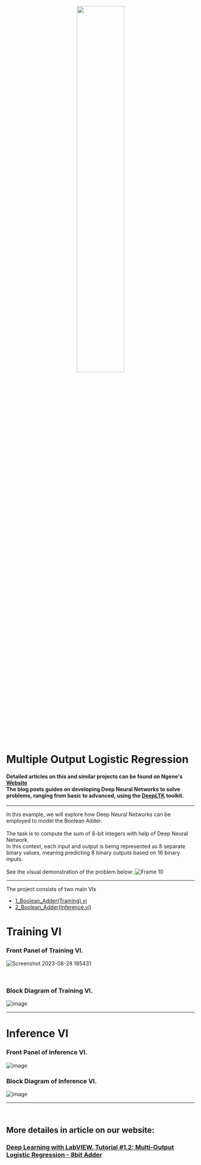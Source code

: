 <p align="center">
  <img src="https://github.com/user-attachments/assets/89b661bb-f8b3-44b6-b200-ef15601015fd" width="50%" />
</p> 

# Multiple Output Logistic Regression


#### Detailed articles on this and similar projects can be found on Ngene's [Website](https://www.ngene.co/blog) <br/> The blog posts guides on developing Deep Neural Networks to solve problems, ranging from basic to advanced, using the [DeepLTK](https://www.ngene.co/deep-learning-toolkit-for-labview) toolkit.
----

In this example, we will explore how Deep Neural Networks can be employed to model the Boolean Adder.
<br/><br/>
The task is to compute the sum of 8-bit integers with help of Deep Neural Network.
<br/>
In this context, each input and output is being represented as 8 separate binary values, meaning predicting 8 binary outputs based on 16 binary inputs.
<br/><br/>
See the visual demonstration of the problem below:
![Frame 10](https://github.com/ngenehub/deepltk_examples/assets/131282716/ea11c69c-413f-4e46-961e-192e78f84333)

----

The project consists of two main VIs
- [1_Boolean_Adder(Training).vi](#training-vi)
- [2_Boolean_Adder(Inference.vi)](#inference-vi)

# Training VI

### Front Panel of Training VI. <br/>

![Screenshot 2023-08-28 185431](https://github.com/ngenehub/deepltk_examples/assets/131282716/570a8972-0165-4998-8a40-337786993c35)

<br/>

### Block Diagram of Training VI. <br/>

![image](https://github.com/ngenehub/deepltk_examples/assets/131282716/bd5b2c02-ecd0-4c2f-aa87-faf7f912f77b)

----

# Inference VI

### Front Panel of Inference VI. <br/>

![image](https://github.com/ngenehub/deepltk_examples/assets/131282716/29b01862-7144-4f37-a8f2-f150608344fa)

### Block Diagram of Inference VI. <br/>

![image](https://github.com/ngenehub/deepltk_examples/assets/131282716/20a7be84-ef05-4425-8402-8f6549f85905)

----

<br/>

## More detailes in article on our website:

### [Deep Learning with LabVIEW. Tutorial #1.2: Multi-Output Logistic Regression - 8bit Adder](https://www.ngene.co/post/deepltk-tutorial-1-2-multi-output-logistic-regression-8bit-adder)






